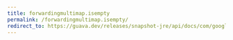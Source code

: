 ```yaml
---
title: forwardingmultimap.isempty
permalink: /forwardingmultimap.isempty/
redirect_to: https://guava.dev/releases/snapshot-jre/api/docs/com/google/common/collect/ForwardingMultimap.html#isEmpty--
---
```

